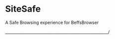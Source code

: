 # SiteSafe
A Safe Browsing experience for BeffsBrowser

____________________________________________________/

